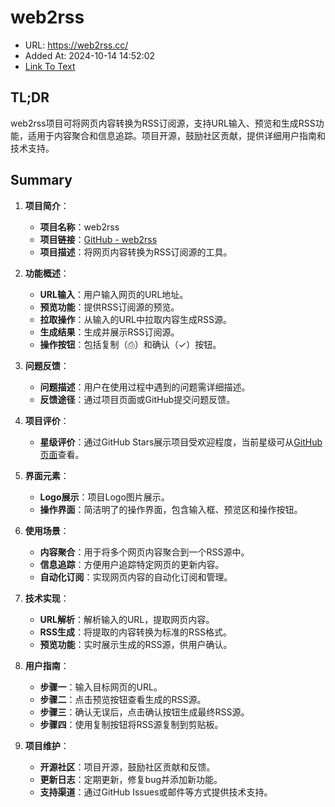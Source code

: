 # web2rss
- URL: https://web2rss.cc/
- Added At: 2024-10-14 14:52:02
- [Link To Text](2024-10-14-web2rss_raw.md)

## TL;DR
web2rss项目可将网页内容转换为RSS订阅源，支持URL输入、预览和生成RSS功能，适用于内容聚合和信息追踪。项目开源，鼓励社区贡献，提供详细用户指南和技术支持。

## Summary
1. **项目简介**：
   - **项目名称**：web2rss
   - **项目链接**：[GitHub - web2rss](https://github.com/weekend-project-space/web2rss)
   - **项目描述**：将网页内容转换为RSS订阅源的工具。

2. **功能概述**：
   - **URL输入**：用户输入网页的URL地址。
   - **预览功能**：提供RSS订阅源的预览。
   - **拉取操作**：从输入的URL中拉取内容生成RSS源。
   - **生成结果**：生成并展示RSS订阅源。
   - **操作按钮**：包括复制（⎙）和确认（✓）按钮。

3. **问题反馈**：
   - **问题描述**：用户在使用过程中遇到的问题需详细描述。
   - **反馈途径**：通过项目页面或GitHub提交问题反馈。

4. **项目评价**：
   - **星级评价**：通过GitHub Stars展示项目受欢迎程度，当前星级可从[GitHub页面](https://github.com/weekend-project-space/web2rss)查看。

5. **界面元素**：
   - **Logo展示**：项目Logo图片展示。
   - **操作界面**：简洁明了的操作界面，包含输入框、预览区和操作按钮。

6. **使用场景**：
   - **内容聚合**：用于将多个网页内容聚合到一个RSS源中。
   - **信息追踪**：方便用户追踪特定网页的更新内容。
   - **自动化订阅**：实现网页内容的自动化订阅和管理。

7. **技术实现**：
   - **URL解析**：解析输入的URL，提取网页内容。
   - **RSS生成**：将提取的内容转换为标准的RSS格式。
   - **预览功能**：实时展示生成的RSS源，供用户确认。

8. **用户指南**：
   - **步骤一**：输入目标网页的URL。
   - **步骤二**：点击预览按钮查看生成的RSS源。
   - **步骤三**：确认无误后，点击确认按钮生成最终RSS源。
   - **步骤四**：使用复制按钮将RSS源复制到剪贴板。

9. **项目维护**：
   - **开源社区**：项目开源，鼓励社区贡献和反馈。
   - **更新日志**：定期更新，修复bug并添加新功能。
   - **支持渠道**：通过GitHub Issues或邮件等方式提供技术支持。
